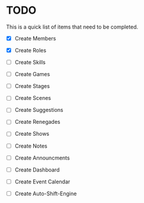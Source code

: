 TODO
====

This is a quick list of items that need to be completed.

- [x] Create Members
- [x] Create Roles
- [ ] Create Skills
- [ ] Create Games
- [ ] Create Stages
- [ ] Create Scenes
- [ ] Create Suggestions
- [ ] Create Renegades
- [ ] Create Shows
- [ ] Create Notes
- [ ] Create Announcments
- [ ] Create Dashboard
- [ ] Create Event Calendar
- [ ] Create Auto-Shift-Engine

